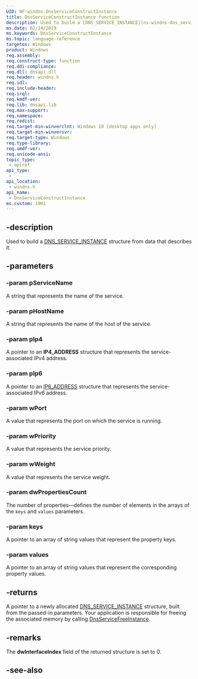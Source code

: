 ```yaml
---
UID: NF:windns.DnsServiceConstructInstance
title: DnsServiceConstructInstance function
description: Used to build a [DNS_SERVICE_INSTANCE](ns-windns-dns_service_instance.md) structure from data that describes it.
ms.date: 02/14/2019
ms.keywords: DnsServiceConstructInstance
ms.topic: language-reference
targetos: Windows
product: Windows
req.assembly: 
req.construct-type: function
req.ddi-compliance: 
req.dll: dnsapi.dll
req.header: windns.h
req.idl: 
req.include-header: 
req.irql: 
req.kmdf-ver: 
req.lib: dnsapi.lib
req.max-support: 
req.namespace: 
req.redist: 
req.target-min-winverclnt: Windows 10 [desktop apps only]
req.target-min-winversvr: 
req.target-type: Windows
req.type-library: 
req.umdf-ver: 
req.unicode-ansi: 
topic_type:
 - apiref
api_type:
 - 
api_location:
 - windns.h
api_name:
 - DnsServiceConstructInstance
ms.custom: 19H1
---
```


## -description
Used to build a [DNS_SERVICE_INSTANCE](ns-windns-dns_service_instance.md) structure from data that describes it.

## -parameters

### -param pServiceName
A string that represents the name of the service.

### -param pHostName
A string that represents the name of the host of the service.

### -param pIp4
A pointer to an **IP4_ADDRESS** structure that represents the service-associated IPv4 address.
 
### -param pIp6
A pointer to an [IP6_ADDRESS](/windows/desktop/api/windns/ns-windns-ip6_address_1) structure that represents the service-associated IPv6 address.
 
### -param wPort
A value that represents the port on which the service is running.
 
### -param wPriority
A value that represents the service priority.
 
### -param wWeight
A value that represents the service weight.
 
### -param dwPropertiesCount
The number of properties&mdash;defines the number of elements in the arrays of the `keys` and `values` parameters.
 
### -param keys
A pointer to an array of string values that represent the property keys.
 
### -param values
A pointer to an array of string values that represent the corresponding property values.

## -returns
A pointer to a newly allocated [DNS_SERVICE_INSTANCE](ns-windns-dns_service_instance.md) structure, built from the passed-in parameters. Your application is responsible for freeing the associated memory by calling [DnsServiceFreeInstance](nf-windns-dnsservicefreeinstance.md).

## -remarks
The **dwInterfaceIndex** field of the returned structure is set to 0.

## -see-also
